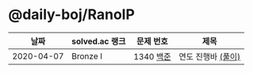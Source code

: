 # @daily-boj/RanolP

| 날짜       | solved.ac 랭크 | 문제 번호                       | 제목                                                         |
| ---------- | -------------- | ------------------------------- | ------------------------------------------------------------ |
| 2020-04-07 | Bronze I       | 1340 [백준](http://noj.am/1340) | 연도 진행바 [(풀이)](https://github.com/daily-boj/RanolP/blob/master/P1340.py) |

